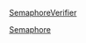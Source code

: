 [SemaphoreVerifier](https://explorer.testnet.citrea.xyz/address/0xEa8f77C350e839D545D309233B9477d27eCD187f)

[Semaphore](https://explorer.testnet.citrea.xyz/address/0x66Ca135528Dc794d6E3244fCcB4E1AA7Ee2bc8D7)
